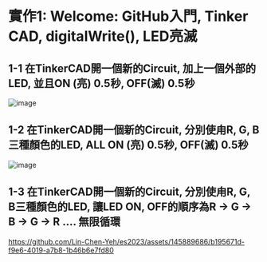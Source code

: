 # 實作1: Welcome: GitHub入門, Tinker CAD, digitalWrite(), LED亮滅 

## 1-1 在TinkerCAD開一個新的Circuit, 加上一個外部的LED, 並且ON (亮) 0.5秒, OFF(滅) 0.5秒
![image](https://github.com/Lin-Chen-Yeh/es2023/assets/145889686/5c087298-999b-46b5-a4c3-055a1705df26)



## 1-2 在TinkerCAD開一個新的Circuit, 分別使甪R, G, B三種顏色的LED, ALL ON (亮) 0.5秒, OFF(滅) 0.5秒

![image](https://github.com/Lin-Chen-Yeh/es2023/assets/145889686/e423c38d-2c44-4f89-b547-0c01cd937c0c)



## 1-3 在TinkerCAD開一個新的Circuit, 分別使甪R, G, B三種顏色的LED, 讓LED ON, OFF的順序為R → G → B → G → R .... 無限循環




https://github.com/Lin-Chen-Yeh/es2023/assets/145889686/b195671d-f9e6-4019-a7b8-1b46b6e7fd80






## 

## 

## 

## 

## 

## 

## 

